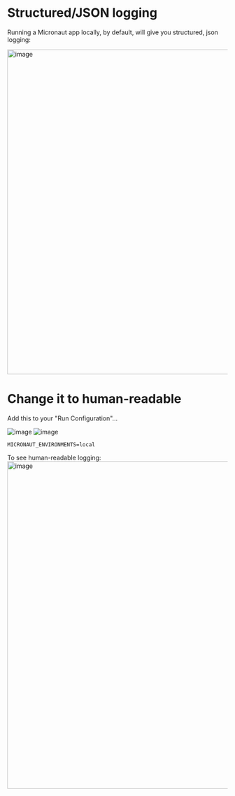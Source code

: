 # Structured/JSON logging
Running a Micronaut app locally, by default, will give you structured, json logging:

<img width="743" alt="image" src="https://github.com/ericjturley-favor/ericjturley.io/assets/137823129/41db4343-1aac-42ae-afae-df237689650a">


# Change it to human-readable
Add this to your "Run Configuration"...

![image](https://github.com/ericjturley-favor/ericjturley.io/assets/137823129/3f912aae-bf1e-4b8d-9f9c-70f568ec8281)
![image](https://github.com/ericjturley-favor/ericjturley.io/assets/137823129/38898f40-b338-4db3-81c5-b6714ed82aed)

```MICRONAUT_ENVIRONMENTS=local```

To see human-readable logging:
<img width="749" alt="image" src="https://github.com/ericjturley-favor/ericjturley.io/assets/137823129/5d05f9ac-af04-4a8d-b26d-e5aabe0ece42">
